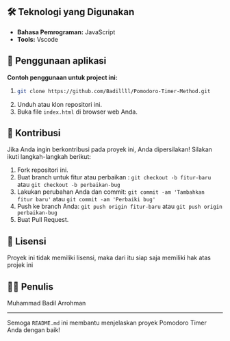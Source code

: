 ## 🛠️ Teknologi yang Digunakan

* **Bahasa Pemrograman:** JavaScript
* **Tools:** Vscode

## 💾 Penggunaan aplikasi

**Contoh penggunaan untuk project ini:**

1. ```sh
   git clone https://github.com/Badillll/Pomodoro-Timer-Method.git
2.  Unduh atau klon repositori ini.
3.  Buka file `index.html` di browser web Anda.

## 🤝 Kontribusi

Jika Anda ingin berkontribusi pada proyek ini, Anda dipersilakan! Silakan ikuti langkah-langkah berikut:

1.  Fork repositori ini.
2.  Buat branch untuk fitur atau perbaikan  : `git checkout -b fitur-baru` atau `git checkout -b perbaikan-bug`
3.  Lakukan perubahan Anda dan commit: `git commit -am 'Tambahkan fitur baru'` atau `git commit -am 'Perbaiki bug'`
4.  Push ke branch Anda: `git push origin fitur-baru` atau `git push origin perbaikan-bug`
5.  Buat Pull Request.

## 📄 Lisensi

Proyek ini tidak memiliki lisensi, maka dari itu siap saja memiliki hak atas projek ini

## 🧑‍💻 Penulis

Muhammad Badil Arrohman

---

Semoga `README.md` ini membantu menjelaskan proyek Pomodoro Timer Anda dengan baik!
